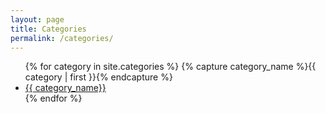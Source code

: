 ```yaml
---
layout: page
title: Categories
permalink: /categories/
---
```


<ul>
{% for category in site.categories %}
    {% capture category_name %}{{ category | first }}{% endcapture %}
    <li><a href="/categories/{{ category_name | slugify }}">{{ category_name}}</a></li>
{% endfor %}
</ul>
